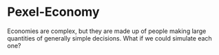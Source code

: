 # Pexel-Economy

Economies are complex, but they are made up of people making large quantities of generally simple decisions. What if we could simulate each one?
